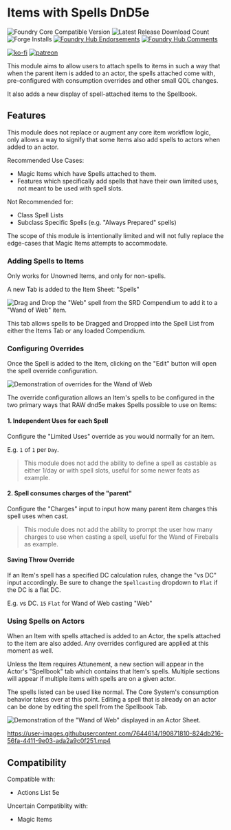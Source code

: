 # Items with Spells DnD5e

![Foundry Core Compatible Version](https://img.shields.io/badge/dynamic/json.svg?url=https%3A%2F%2Fraw.githubusercontent.com%2FElfFriend-DnD%2Ffoundryvtt-items-with-spells-5e%2Fmain%2Fmodule.json&label=Foundry%20Version&query=$.compatibleCoreVersion&colorB=orange)
![Latest Release Download Count](https://img.shields.io/badge/dynamic/json?label=Downloads@latest&query=assets%5B1%5D.download_count&url=https%3A%2F%2Fapi.github.com%2Frepos%2FElfFriend-DnD%2Ffoundryvtt-items-with-spells-5e%2Freleases%2Flatest)
![Forge Installs](https://img.shields.io/badge/dynamic/json?label=Forge%20Installs&query=package.installs&suffix=%25&url=https%3A%2F%2Fforge-vtt.com%2Fapi%2Fbazaar%2Fpackage%2Fitems-with-spells-5e&colorB=4aa94a)
[![Foundry Hub Endorsements](https://img.shields.io/endpoint?logoColor=white&url=https%3A%2F%2Fwww.foundryvtt-hub.com%2Fwp-json%2Fhubapi%2Fv1%2Fpackage%2Fcompact-roll-card-5e%2Fshield%2Fendorsements)](https://www.foundryvtt-hub.com/package/items-with-spells-5e/)
[![Foundry Hub Comments](https://img.shields.io/endpoint?logoColor=white&url=https%3A%2F%2Fwww.foundryvtt-hub.com%2Fwp-json%2Fhubapi%2Fv1%2Fpackage%2Fcompact-roll-card-5e%2Fshield%2Fcomments)](https://www.foundryvtt-hub.com/package/items-with-spells-5e/)

[![ko-fi](https://img.shields.io/badge/-buy%20me%20a%20coke-%23FF5E5B)](https://ko-fi.com/elffriend)
[![patreon](https://img.shields.io/badge/-patreon-%23FF424D)](https://www.patreon.com/ElfFriend_DnD)

This module aims to allow users to attach spells to items in such a way that when the parent item is added to an actor, the spells attached come with, pre-configured with consumption overrides and other small QOL changes.

It also adds a new display of spell-attached items to the Spellbook.

## Features

This module does not replace or augment any core item workflow logic, only allows a way to signify that some Items also add spells to actors when added to an actor.

Recommended Use Cases:
- Magic Items which have Spells attached to them.
- Features which specifically add spells that have their own limited uses, not meant to be used with spell slots.

Not Recommended for:
- Class Spell Lists
- Subclass Specific Spells (e.g. "Always Prepared" spells)

The scope of this module is intentionally limited and will not fully replace the edge-cases that Magic Items attempts to accommodate.

### Adding Spells to Items

Only works for Unowned Items, and only for non-spells.

A new Tab is added to the Item Sheet: "Spells"

![Drag and Drop the "Web" spell from the SRD Compendium to add it to a "Wand of Web" item.](https://user-images.githubusercontent.com/7644614/190871191-9255a1af-c784-41a3-a9f2-722fc90cef26.png)

This tab allows spells to be Dragged and Dropped into the Spell List from either the Items Tab or any loaded Compendium.

### Configuring Overrides

Once the Spell is added to the Item, clicking on the "Edit" button will open the spell override configuration.

![Demonstration of overrides for the Wand of Web](https://user-images.githubusercontent.com/7644614/190871004-22077815-bbcc-4348-b6d6-b8cb033813fc.png)

The override configuration allows an Item's spells to be configured in the two primary ways that RAW dnd5e makes Spells possible to use on Items:
#### 1. Independent Uses for each Spell

Configure the "Limited Uses" override as you would normally for an item.

E.g. `1` of `1` per `Day`.

> This module does not add the ability to define a spell as castable as either 1/day or with spell slots, useful for some newer feats as example.

#### 2. Spell consumes charges of the "parent"

Configure the "Charges" input to input how many parent item charges this spell uses when cast.

> This module does not add the ability to prompt the user how many charges to use when casting a spell, useful for the Wand of Fireballs as example.

#### Saving Throw Override

If an Item's spell has a specified DC calculation rules, change the "vs DC" input accordingly. Be sure to change the `Spellcasting` dropdown to `Flat` if the DC is a flat DC.

E.g. vs DC. `15` `Flat` for Wand of Web casting "Web"

### Using Spells on Actors

When an Item with spells attached is added to an Actor, the spells attached to the item are also added. Any overrides configured are applied at this moment as well.

Unless the Item requires Attunement, a new section will appear in the Actor's "Spellbook" tab which contains that Item's spells. Multiple sections will appear if multiple items with spells are on a given actor.

The spells listed can be used like normal. The Core System's consumption behavior takes over at this point. Editing a spell that is already on an actor can be done by editing the spell from the Spellbook Tab.

![Demonstration of the "Wand of Web" displayed in an Actor Sheet.](https://user-images.githubusercontent.com/7644614/190870987-ba49d749-47cb-49f7-91d7-1f869f2f8190.png)


https://user-images.githubusercontent.com/7644614/190871810-824db216-56fa-4411-9e03-ada2a9c0f251.mp4


## Compatibility

Compatible with:
- Actions List 5e

Uncertain Compatiblity with:
- Magic Items
